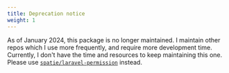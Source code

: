 ```yaml
---
title: Deprecation notice
weight: 1
---
```


As of January 2024, this package is no longer maintained. 
I maintain other repos which I use more frequently, and require more development time. Currently, I don't have the time and 
resources to keep maintaining this one. Please use [`spatie/laravel-permission`](https://github.com/spatie/laravel-permission) instead.
